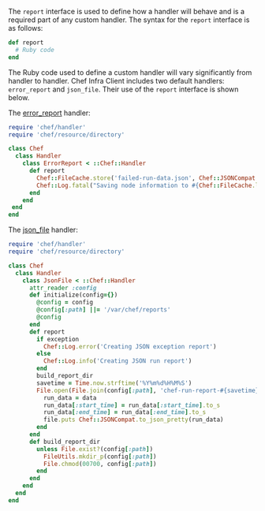The `report` interface is used to define how a handler will behave and
is a required part of any custom handler. The syntax for the `report`
interface is as follows:

``` ruby
def report
  # Ruby code
end
```

The Ruby code used to define a custom handler will vary significantly
from handler to handler. Chef Infra Client includes two default
handlers: `error_report` and `json_file`. Their use of the `report`
interface is shown below.

The
[error_report](https://github.com/chef/chef/blob/master/lib/chef/handler/error_report.rb)
handler:

``` ruby
require 'chef/handler'
require 'chef/resource/directory'

class Chef
  class Handler
    class ErrorReport < ::Chef::Handler
      def report
        Chef::FileCache.store('failed-run-data.json', Chef::JSONCompat.to_json_pretty(data), 0640)
        Chef::Log.fatal("Saving node information to #{Chef::FileCache.load('failed-run-data.json', false)}")
      end
    end
 end
end
```

The
[json_file](https://github.com/chef/chef/blob/master/lib/chef/handler/json_file.rb)
handler:

``` ruby
require 'chef/handler'
require 'chef/resource/directory'

class Chef
  class Handler
    class JsonFile < ::Chef::Handler
      attr_reader :config
      def initialize(config={})
        @config = config
        @config[:path] ||= '/var/chef/reports'
        @config
      end
      def report
        if exception
          Chef::Log.error('Creating JSON exception report')
        else
          Chef::Log.info('Creating JSON run report')
        end
        build_report_dir
        savetime = Time.now.strftime('%Y%m%d%H%M%S')
        File.open(File.join(config[:path], 'chef-run-report-#{savetime}.json'), 'w') do |file|
          run_data = data
          run_data[:start_time] = run_data[:start_time].to_s
          run_data[:end_time] = run_data[:end_time].to_s
          file.puts Chef::JSONCompat.to_json_pretty(run_data)
        end
      end
      def build_report_dir
        unless File.exist?(config[:path])
          FileUtils.mkdir_p(config[:path])
          File.chmod(00700, config[:path])
        end
      end
    end
  end
end
```